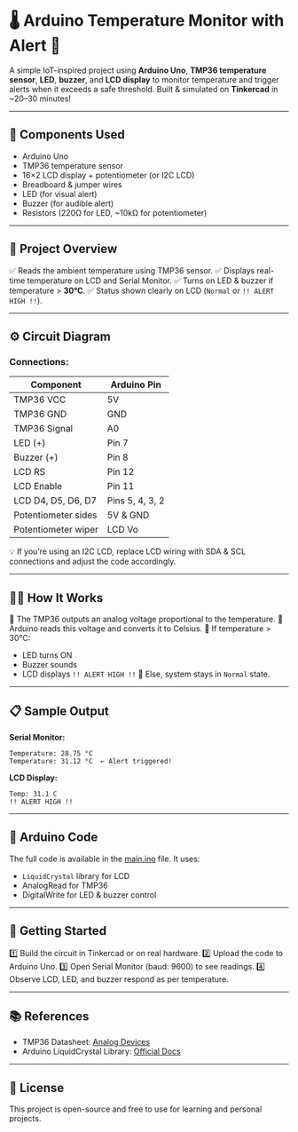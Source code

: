 # 🌡️ Arduino Temperature Monitor with Alert 🚨

A simple IoT-inspired project using **Arduino Uno**, **TMP36 temperature sensor**, **LED**, **buzzer**, and **LCD display** to monitor temperature and trigger alerts when it exceeds a safe threshold.
Built & simulated on **Tinkercad** in \~20–30 minutes!

---

## 🧰 Components Used

* Arduino Uno
* TMP36 temperature sensor
* 16×2 LCD display + potentiometer (or I2C LCD)
* Breadboard & jumper wires
* LED (for visual alert)
* Buzzer (for audible alert)
* Resistors (220Ω for LED, \~10kΩ for potentiometer)

---

## 🔗 Project Overview

✅ Reads the ambient temperature using TMP36 sensor.
✅ Displays real-time temperature on LCD and Serial Monitor.
✅ Turns on LED & buzzer if temperature > **30°C**.
✅ Status shown clearly on LCD (`Normal` or `!! ALERT HIGH !!`).

---

## ⚙️ Circuit Diagram

### Connections:

| Component           | Arduino Pin     |
| ------------------- | --------------- |
| TMP36 VCC           | 5V              |
| TMP36 GND           | GND             |
| TMP36 Signal        | A0              |
| LED (+)             | Pin 7           |
| Buzzer (+)          | Pin 8           |
| LCD RS              | Pin 12          |
| LCD Enable          | Pin 11          |
| LCD D4, D5, D6, D7  | Pins 5, 4, 3, 2 |
| Potentiometer sides | 5V & GND        |
| Potentiometer wiper | LCD Vo          |

💡 If you’re using an I2C LCD, replace LCD wiring with SDA & SCL connections and adjust the code accordingly.

---

## 👨‍💻 How It Works

🎯 The TMP36 outputs an analog voltage proportional to the temperature.
🎯 Arduino reads this voltage and converts it to Celsius.
🎯 If temperature > 30°C:

* LED turns ON
* Buzzer sounds
* LCD displays `!! ALERT HIGH !!`
  🎯 Else, system stays in `Normal` state.

---

## 📋 Sample Output

**Serial Monitor:**

```
Temperature: 28.75 °C
Temperature: 31.12 °C  ← Alert triggered!
```

**LCD Display:**

```
Temp: 31.1 C
!! ALERT HIGH !!
```

---

## 📝 Arduino Code

The full code is available in the [main.ino](main.ino) file.
It uses:

* `LiquidCrystal` library for LCD
* AnalogRead for TMP36
* DigitalWrite for LED & buzzer control

---

## 🚀 Getting Started

1️⃣ Build the circuit in Tinkercad or on real hardware.
2️⃣ Upload the code to Arduino Uno.
3️⃣ Open Serial Monitor (baud: 9600) to see readings.
4️⃣ Observe LCD, LED, and buzzer respond as per temperature.

---

## 📚 References

* TMP36 Datasheet: [Analog Devices](https://www.analog.com/media/en/technical-documentation/data-sheets/TMP35_36_37.pdf)
* Arduino LiquidCrystal Library: [Official Docs](https://www.arduino.cc/en/Reference/LiquidCrystal)

---

## 📜 License

This project is open-source and free to use for learning and personal projects.
